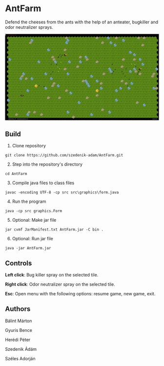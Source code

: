 ﻿# AntFarm
Defend the cheeses from the ants with the help of an anteater, bugkiller and odor neutralizer sprays.

![Ant Farm Gameplay](/demo.gif)

## Build
1. Clone repository
```
git clone https://github.com/szedenik-adam/AntFarm.git
```
2. Step into the repository's directory
```
cd AntFarm
```
3. Compile java files to class files
```
javac -encoding UTF-8 -cp src src\graphics\form.java
```
4. Run the program
```
java -cp src graphics.Form
```
5. Optional: Make jar file
```
jar cvmf JarManifest.txt AntFarm.jar -C bin .
```
6. Optional: Run jar file
```
java -jar AntFarm.jar
```

## Controls
**Left click**: Bug killer spray on the selected tile.

**Right click**: Odor neutralizer spray on the selected tile.

**Esc**: Open menu with the following options: resume game, new game, exit.

## Authors
Bálint Márton

Gyuris Bence

Herédi Péter

Szedenik Ádám

Széles Adorján